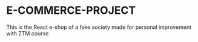 # E-COMMERCE-PROJECT
This is the React e-shop of a fake society made for personal improvement with ZTM course
